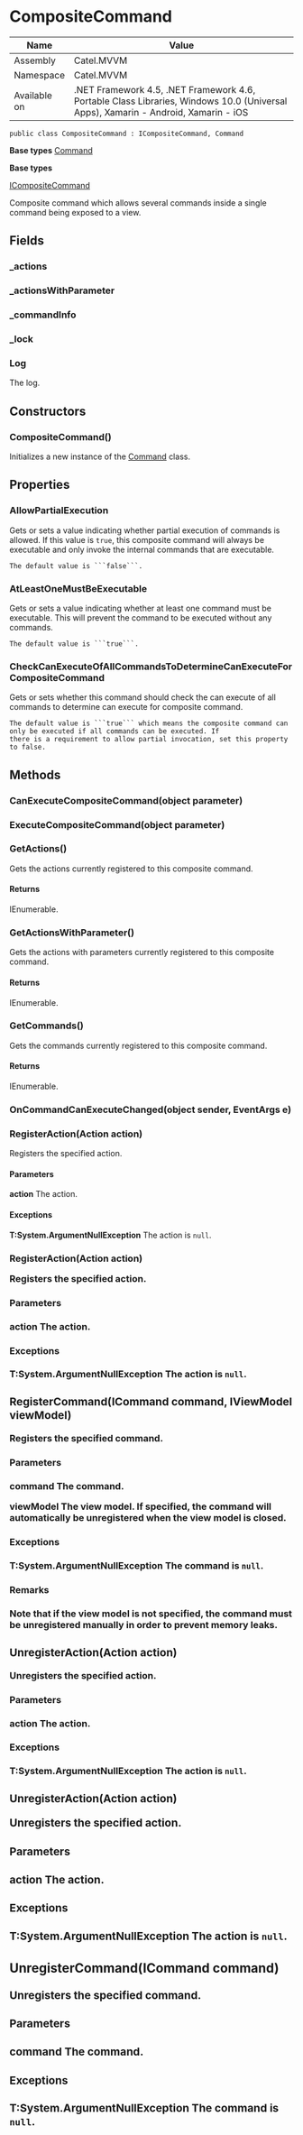 

# CompositeCommand

Name|Value
---|---
Assembly|Catel.MVVM
Namespace|Catel.MVVM
Available on|.NET Framework 4.5, .NET Framework 4.6, Portable Class Libraries, Windows 10.0 (Universal Apps), Xamarin - Android, Xamarin - iOS

```
public class CompositeCommand : ICompositeCommand, Command
```

**Base types**
[Command](/Catel.MVVM\Catel\MVVM\Command.md)

**Base types**

[ICompositeCommand](/Catel.MVVM\Catel\MVVM\ICompositeCommand.md)


Composite command which allows several commands inside a single command being exposed to a view.



## Fields

### _actions

### _actionsWithParameter

### _commandInfo

### _lock

### Log

The log.



## Constructors

### CompositeCommand()

Initializes a new instance of the [Command](#) class.



## Properties

### AllowPartialExecution

Gets or sets a value indicating whether partial execution of commands is allowed. If this value is ```true```, this composite
    command will always be executable and only invoke the internal commands that are executable.
    


    The default value is ```false```.



### AtLeastOneMustBeExecutable

Gets or sets a value indicating whether at least one command must be executable. This will prevent the command to be 
    executed without any commands.
    


    The default value is ```true```.



### CheckCanExecuteOfAllCommandsToDetermineCanExecuteForCompositeCommand

Gets or sets whether this command should check the can execute of all commands to determine can execute for composite command.
    


    The default value is ```true``` which means the composite command can only be executed if all commands can be executed. If
    there is a requirement to allow partial invocation, set this property to false.



## Methods

### CanExecuteCompositeCommand(object parameter)

### ExecuteCompositeCommand(object parameter)

### GetActions()

Gets the actions currently registered to this composite command.

#### Returns

IEnumerable.



### GetActionsWithParameter()

Gets the actions with parameters currently registered to this composite command.

#### Returns

IEnumerable.



### GetCommands()

Gets the commands currently registered to this composite command.

#### Returns

IEnumerable.



### OnCommandCanExecuteChanged(object sender, EventArgs e)

### RegisterAction(Action action)

Registers the specified action.

#### Parameters

**action**
The action.

#### Exceptions

**T:System.ArgumentNullException**
The action is ```null```.



### RegisterAction(Action<object> action)

Registers the specified action.

#### Parameters

**action**
The action.

#### Exceptions

**T:System.ArgumentNullException**
The action is ```null```.



### RegisterCommand(ICommand command, IViewModel viewModel)

Registers the specified command.

#### Parameters

**command**
The command.

**viewModel**
The view model. If specified, the command will automatically be unregistered when the view model is closed.

#### Exceptions

**T:System.ArgumentNullException**
The command is ```null```.

#### Remarks

Note that if the view model is not specified, the command must be unregistered manually in order to prevent memory leaks.



### UnregisterAction(Action action)

Unregisters the specified action.

#### Parameters

**action**
The action.

#### Exceptions

**T:System.ArgumentNullException**
The action is ```null```.



### UnregisterAction(Action<object> action)

Unregisters the specified action.

#### Parameters

**action**
The action.

#### Exceptions

**T:System.ArgumentNullException**
The action is ```null```.



### UnregisterCommand(ICommand command)

Unregisters the specified command.

#### Parameters

**command**
The command.

#### Exceptions

**T:System.ArgumentNullException**
The command is ```null```.



